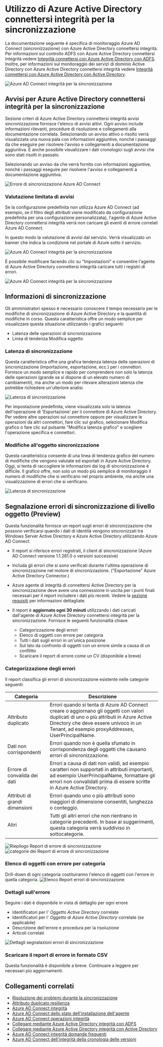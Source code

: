
<properties
    pageTitle="Utilizzare Azure Active Directory connettersi dello stato di sincronizzazione | Microsoft Azure"
    description="Questa è la pagina di Azure Active Directory connettersi integrità che verrà illustrate come monitorare sincronizzazione di Azure AD Connect."
    services="active-directory"
    documentationCenter=""
    authors="karavar"
    manager="samueld"
    editor="curtand"/>

<tags
    ms.service="active-directory"
    ms.workload="identity"
    ms.tgt_pltfrm="na"
    ms.devlang="na"
    ms.topic="get-started-article"
    ms.date="10/18/2016"
    ms.author="vakarand"/>

# <a name="using-azure-ad-connect-health-for-sync"></a>Utilizzo di Azure Active Directory connettersi integrità per la sincronizzazione
La documentazione seguente è specifica di monitoraggio Azure AD Connect (sincronizzazione) con Azure Active Directory connettersi integrità.  Per informazioni sul controllo ADFS con Azure Active Directory connettersi integrità vedere [Integrità connettersi con Azure Active Directory con ADFS](active-directory-aadconnect-health-adfs.md). Inoltre, per informazioni sul monitoraggio dei servizi di dominio Active Directory con Azure Active Directory connettersi integrità vedere [Integrità connettersi con Azure Active Directory con Active Directory](active-directory-aadconnect-health-adds.md).

![Azure AD Connect integrità per la sincronizzazione](./media/active-directory-aadconnect-health-sync/sync-blade.png)

## <a name="alerts-for-azure-ad-connect-health-for-sync"></a>Avvisi per Azure Active Directory connettersi integrità per la sincronizzazione
Sezione criteri di Azure Active Directory connettersi integrità avvisi sincronizzazione fornisce l'elenco di avvisi attivi. Ogni avviso include informazioni rilevanti, procedure di risoluzione e collegamenti alla documentazione correlata. Selezionando un avviso attivo o risolto verrà visualizzata una nuova pala con informazioni aggiuntive, nonché i passaggi da che eseguire per risolvere l'avviso e collegamenti a documentazione aggiuntiva. È anche possibile visualizzare i dati cronologici sugli avvisi che sono stati risolti in passato.

Selezionando un avviso da che verrà fornito con informazioni aggiuntive, nonché i passaggi eseguire per risolvere l'avviso e collegamenti a documentazione aggiuntiva.

![Errore di sincronizzazione Azure AD Connect](./media/active-directory-aadconnect-health-sync/alert.png)

### <a name="limited-evaluation-of-alerts"></a>Valutazione limitata di avvisi
Se la configurazione predefinita non utilizza Azure AD Connect (ad esempio, se il filtro degli attributi viene modificato da configurazione predefinita per una configurazione personalizzata), l'agente di Azure Active Directory connettersi integrità verrà non caricare gli eventi di errore correlati Azure AD Connect.

In questo modo la valutazione di avvisi dal servizio. Verrà visualizzato un banner che indica la condizione nel portale di Azure sotto il servizio.

![Azure AD Connect integrità per la sincronizzazione](./media/active-directory-aadconnect-health-sync/banner.png)

È possibile modificare facendo clic su "Impostazioni" e consentire l'agente di Azure Active Directory connettersi integrità caricare tutti i registri di errori.

![Azure AD Connect integrità per la sincronizzazione](./media/active-directory-aadconnect-health-sync/banner2.png)

## <a name="sync-insight"></a>Informazioni di sincronizzazione
Gli amministratori spesso è necessario conoscere il tempo necessario per le modifiche di sincronizzazione di Azure Active Directory e la quantità di modifiche in corso. Questa caratteristica offre un modo semplice per visualizzare questa situazione utilizzando i grafici seguenti:   

- Latenza delle operazioni di sincronizzazione
- Linea di tendenza Modifica oggetto

### <a name="sync-latency"></a>Latenza di sincronizzazione
Questa caratteristica offre una grafica tendenza latenza delle operazioni di sincronizzazione (importazione, esportazione, ecc.) per i connettori.  Fornisce un modo semplice e rapido per comprendere non solo la latenza delle operazioni (grande se si dispone di un elevato numero di cambiamenti), ma anche un modo per rilevare alterazioni latenza che potrebbe richiedere un'ulteriore analisi.

![Latenza di sincronizzazione](./media/active-directory-aadconnect-health-sync/synclatency02.png)

Per impostazione predefinita, viene visualizzata solo la latenza dell'operazione di 'Esportazione' per il connettore di Azure Active Directory.  Per vedere altre operazioni sul connettore oppure per visualizzare le operazioni da altri connettori, fare clic sul grafico, selezionare Modifica grafico o fare clic sul pulsante "Modifica latenza grafico" e scegliere l'operazione specifica e connettori.

### <a name="sync-object-changes"></a>Modifiche all'oggetto sincronizzazione
Questa caratteristica consente di una linea di tendenza grafico del numero di modifiche che vengono valutate ed esportati in Azure Active Directory.  Oggi, si tenta di raccogliere le informazioni dai log di sincronizzazione è difficile.  Il grafico offre, non solo un modo più semplice di monitoraggio il numero di modifiche che si verificano nel proprio ambiente, ma anche una visualizzazione di errori che si verificano.

![Latenza di sincronizzazione](./media/active-directory-aadconnect-health-sync/syncobjectchanges02.png)

## <a name="object-level-synchronization-error-report-preview"></a>Segnalazione errori di sincronizzazione di livello oggetto (Preview)
Questa funzionalità fornisce un report sugli errori di sincronizzazione che possono verificarsi quando i dati di identità vengono sincronizzati tra Windows Server Active Directory e Azure Active Directory utilizzando Azure AD Connect.

- Il report si riferisce errori registrati, il client di sincronizzazione (Azure AD Connect versione 1.1.281.0 o versioni successive)
- Includa gli errori che si sono verificati durante l'ultima operazione di sincronizzazione nel motore di sincronizzazione. ("Esportazione" Azure Active Directory Connector.)
- Azure agente di integrità di connettersi Active Directory per la sincronizzazione deve avere una connessione in uscita per i punti finali necessari per il report includere i dati più recenti. Vedere la [sezione requisiti](active-directory-aadconnect-health-agent-install.md#Requirements) per informazioni dettagliate.
- Il report è **aggiornato ogni 30 minuti** utilizzando i dati caricati dall'agente di Azure Active Directory connettersi integrità per la sincronizzazione.
Fornisce le seguenti funzionalità chiave

    - Categorizzazione degli errori
    - Elenco di oggetti con errore per categoria
    - Tutti i dati sugli errori in un'unica posizione
    - Sul lato da confronto di oggetti con un errore simile a causa di un conflitto
    - Scaricare il report di errore come un CV (disponibile a breve)

### <a name="categorization-of-errors"></a>Categorizzazione degli errori
Il report classifica gli errori di sincronizzazione esistente nelle categorie seguenti:

| Categoria | Descrizione |
| -------------- | ----------- |
| Attributo duplicato | Errori quando si tenta di Azure AD Connect creare o aggiornano gli oggetti con valori duplicati di uno o più attributi in Azure Active Directory che deve essere univoco in un Tenant, ad esempio proxyAddresses, UserPrincipalName. |
| Dati non corrispondenti | Errori quando non è quella sfumato in corrispondenza degli oggetti che causano errori di sincronizzazione. |
| Errore di convalida dei dati | Errori a causa di dati non validi, ad esempio caratteri non supportati in attributi importanti, ad esempio UserPrincipalName, formattare gli errori non convalidati prima di essere scritte in Azure Active Directory.|
| Attributi di grandi dimensioni | Errori quando uno o più attributi sono maggiori di dimensione consentiti, lunghezza o conteggio.|
| Altri | Tutti gli altri errori che non rientrano in categorie precedenti. In base ai suggerimenti, questa categoria verrà suddiviso in sottocategorie.

![Riepilogo Report di errore di sincronizzazione](./media/active-directory-aadconnect-health-sync/errorreport01.png)
![categorie dei Report di errore di sincronizzazione](./media/active-directory-aadconnect-health-sync/errorreport02.png)

### <a name="list-of-objects-with-error-per-category"></a>Elenco di oggetti con errore per categoria
Drill-down di ogni categoria costituiranno l'elenco di oggetti con l'errore in quella categoria.
![Elenco Report errori di sincronizzazione](./media/active-directory-aadconnect-health-sync/errorreport03.png)

### <a name="error-details"></a>Dettagli sull'errore
Seguire i dati è disponibile in vista di dettaglio per ogni errore

- Identificatori per l' *Oggetto Active Directory* correlate
- Identificatori per l' *Oggetto di Azure Active Directory* correlate (se applicabile)
- Descrizione dell'errore e procedura per la risoluzione
- Articoli correlati

![Dettagli segnalazioni errori di sincronizzazione](./media/active-directory-aadconnect-health-sync/errorreport04.png)

### <a name="download-the-error-report-as-csv"></a>Scaricare il report di errore in formato CSV
Questa funzionalità è disponibile a breve. Continuare a leggere per necessari più aggiornamenti.



## <a name="related-links"></a>Collegamenti correlati
* [Risoluzione dei problemi durante la sincronizzazione](active-directory-aadconnect-troubleshoot-sync-errors.md)
* [Attributo duplicato resilienza](active-directory-aadconnectsyncservice-duplicate-attribute-resiliency.md)
* [Azure AD Connect integrità](active-directory-aadconnect-health.md)
* [Azure AD Connect dello stato dell'installazione dell'agente](active-directory-aadconnect-health-agent-install.md)
* [Azure AD Connect operazioni integrità](active-directory-aadconnect-health-operations.md)
* [Collegare mediante Azure Active Directory integrità con ADFS](active-directory-aadconnect-health-adfs.md)
* [Collegare mediante Azure Active Directory integrità con Active Directory](active-directory-aadconnect-health-adds.md)
* [Azure AD Connect integrità domande frequenti](active-directory-aadconnect-health-faq.md)
* [Azure AD Connect dell'integrità della cronologia delle versioni](active-directory-aadconnect-health-version-history.md)

